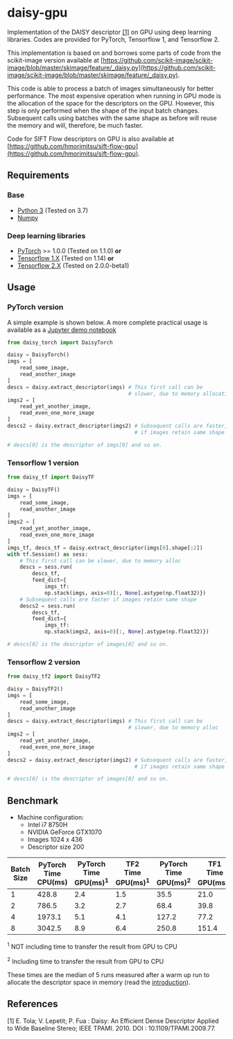 # daisy-gpu

Implementation of the DAISY descriptor [[1]](#references) on GPU using deep learning libraries.
Codes are provided for PyTorch, Tensorflow 1, and Tensorflow 2.

This implementation is based on and borrows some
parts of code from the scikit-image version available at
[https://github.com/scikit-image/scikit-image/blob/master/skimage/feature/_daisy.py](https://github.com/scikit-image/scikit-image/blob/master/skimage/feature/_daisy.py).

This code is able to process a batch of images simultaneously for better
performance. The most expensive operation when running in GPU mode is the
allocation of the space for the descriptors on the GPU. However, this step
is only performed when the shape of the input batch changes. Subsequent
calls using batches with the same shape as before will reuse the memory and
will, therefore, be much faster.

Code for SIFT Flow descriptors on GPU is also available at [https://github.com/hmorimitsu/sift-flow-gpu](https://github.com/hmorimitsu/sift-flow-gpu).

## Requirements

### Base

- [Python 3](https://www.python.org/) (Tested on 3.7)
- [Numpy](https://www.numpy.org/)

### Deep learning libraries

- [PyTorch](https://pytorch.org/) >= 1.0.0 (Tested on 1.1.0) **or**
- [Tensorflow 1.X](https://www.tensorflow.org/) (Tested on 1.14) **or**
- [Tensorflow 2.X](https://www.tensorflow.org/) (Tested on 2.0.0-beta1)

## Usage

### PyTorch version

A simple example is shown below. A more complete practical usage is available as a [Jupyter demo notebook](demo_notebook_torch.ipynb)

```python
from daisy_torch import DaisyTorch

daisy = DaisyTorch()
imgs = [
    read_some_image,
    read_another_image
]
descs = daisy.extract_descriptor(imgs) # This first call can be
                                       # slower, due to memory allocation
imgs2 = [
    read_yet_another_image,
    read_even_one_more_image
]
descs2 = daisy.extract_descriptor(imgs2) # Subsequent calls are faster,
                                         # if images retain same shape

# descs[0] is the descriptor of imgs[0] and so on.
```

### Tensorflow 1 version

```python
from daisy_tf import DaisyTF

daisy = DaisyTF()
imgs = [
    read_some_image,
    read_another_image
]
imgs2 = [
    read_yet_another_image,
    read_even_one_more_image
]
imgs_tf, descs_tf = daisy.extract_descriptor(imgs[0].shape[:2])
with tf.Session() as sess:
    # This first call can be slower, due to memory alloc
    descs = sess.run(
        descs_tf,
        feed_dict={
            imgs_tf:
            np.stack(imgs, axis=0)[:, None].astype(np.float32)})
    # Subsequent calls are faster if images retain same shape
    descs2 = sess.run(
        descs_tf,
        feed_dict={
            imgs_tf:
            np.stack(imgs2, axis=0)[:, None].astype(np.float32)})

# descs[0] is the descriptor of images[0] and so on.
```

### Tensorflow 2 version
```python
from daisy_tf2 import DaisyTF2

daisy = DaisyTF2()
imgs = [
    read_some_image,
    read_another_image
]
descs = daisy.extract_descriptor(imgs) # This first call can be
                                       # slower, due to memory alloc
imgs2 = [
    read_yet_another_image,
    read_even_one_more_image
]
descs2 = daisy.extract_descriptor(imgs2) # Subsequent calls are faster,
                                         # if images retain same shape

# descs[0] is the descriptor of images[0] and so on.
```

## Benchmark

- Machine configuration:
  - Intel i7 8750H
  - NVIDIA GeForce GTX1070
  - Images 1024 x 436
  - Descriptor size 200

Batch Size|PyTorch<br />Time CPU(ms)|PyTorch<br />Time GPU(ms)<sup>1</sup>|TF2<br />Time GPU(ms)<sup>1</sup>|PyTorch<br />Time GPU(ms)<sup>2</sup>|TF1<br />Time GPU(ms)<sup>2</sup>|TF2<br />Time GPU(ms)<sup>2</sup>
-|------|---|---|-----|-----|-----
1| 428.8|2.4|1.5| 35.5| 21.0| 32.5
2| 786.5|3.2|2.7| 68.4| 39.8| 58.0
4|1973.1|5.1|4.1|127.2| 77.2|114.2
8|3042.5|8.9|6.4|250.8|151.4|227.1

<sup>1</sup> NOT including time to transfer the result from GPU to CPU

<sup>2</sup> Including time to transfer the result from GPU to CPU

These times are the median of 5 runs measured after a warm up run to allocate the descriptor space in memory
(read the [introduction](#daisy-pytorch)).

## References

[1] E. Tola; V. Lepetit; P. Fua : Daisy: An Efficient Dense Descriptor Applied to Wide Baseline Stereo;
IEEE TPAMI. 2010. DOI : 10.1109/TPAMI.2009.77.
